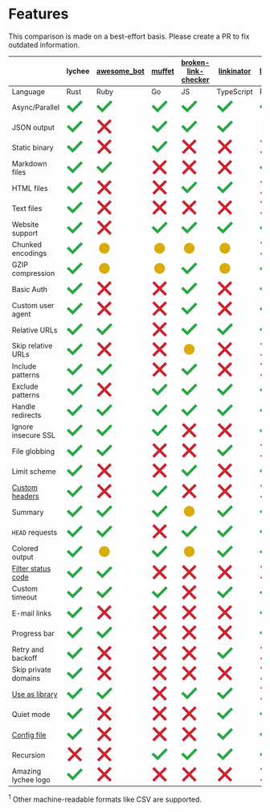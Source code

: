 # Features <!-- {docsify-ignore} -->

This comparison is made on a best-effort basis. Please create a PR to fix
outdated information.

|                      | lychee  | [awesome_bot] | [muffet] | [broken-link-checker] | [linkinator] | [linkchecker]        | [markdown-link-check] | [fink] |
| -------------------- | ------- | ------------- | -------- | --------------------- | ------------ | -------------------- | --------------------- | ------ |
| Language             | Rust    | Ruby          | Go       | JS                    | TypeScript   | Python               | JS                    | PHP    |
| Async/Parallel       | ![yes]  | ![yes]        | ![yes]   | ![yes]                | ![yes]       | ![yes]               | ![yes]                | ![yes] |
| JSON output          | ![yes]  | ![no]         | ![yes]   | ![yes]                | ![yes]       | ![maybe]<sup>1</sup> | ![yes]                | ![yes] |
| Static binary        | ![yes]  | ![no]         | ![yes]   | ![no]                 | ![no]        | ️![no]               | ![no]                 | ![no]  |
| Markdown files       | ![yes]  | ![yes]        | ![no]    | ![no]                 | ![no]        | ![yes]               | ![yes]                | ![no]  |
| HTML files           | ![yes]  | ![no]         | ![no]    | ![yes]                | ![yes]       | ![no]                | ![yes]                | ![no]  |
| Text files           | ![yes]  | ![no]         | ![no]    | ![no]                 | ![no]        | ![no]                | ![no]                 | ![no]  |
| Website support      | ![yes]  | ![no]         | ![yes]   | ![yes]                | ![yes]       | ![yes]               | ![no]                 | ![yes] |
| Chunked encodings    | ![yes]  | ![maybe]      | ![maybe] | ![maybe]              | ![maybe]     | ![no]                | ![yes]                | ![yes] |
| GZIP compression     | ![yes]  | ![maybe]      | ![maybe] | ![yes]                | ![maybe]     | ![yes]               | ![maybe]              | ![no]  |
| Basic Auth           | ![yes]  | ![no]         | ![no]    | ![yes]                | ![no]        | ![yes]               | ![no]                 | ![no]  |
| Custom user agent    | ![yes]  | ![no]         | ![no]    | ![yes]                | ![no]        | ![yes]               | ![no]                 | ![no]  |
| Relative URLs        | ![yes]  | ![yes]        | ![no]    | ![yes]                | ![yes]       | ![yes]               | ![yes]                | ![yes] |
| Skip relative URLs   | ![yes]  | ![no]         | ![no]    | ![maybe]              | ![no]        | ![no]                | ![no]                 | ![no]  |
| Include patterns     | ![yes]️ | ![yes]        | ![no]    | ![yes]                | ![no]        | ![no]                | ![no]                 | ![no]  |
| Exclude patterns     | ![yes]  | ![no]         | ![yes]   | ![yes]                | ![yes]       | ![yes]               | ![yes]                | ![yes] |
| Handle redirects     | ![yes]  | ![yes]        | ![yes]   | ![yes]                | ![yes]       | ![yes]               | ![yes]                | ![yes] |
| Ignore insecure SSL  | ![yes]  | ![yes]        | ![yes]   | ![no]                 | ![no]        | ![yes]               | ![no]                 | ![yes] |
| File globbing        | ![yes]  | ![yes]        | ![no]    | ![no]                 | ![yes]       | ![no]                | ![yes]                | ![no]  |
| Limit scheme         | ![yes]  | ![no]         | ![no]    | ![yes]                | ![no]        | ![yes]               | ![no]                 | ![no]  |
| [Custom headers]     | ![yes]  | ![no]         | ![yes]   | ![no]                 | ![no]        | ![no]                | ![yes]                | ![yes] |
| Summary              | ![yes]  | ![yes]        | ![yes]   | ![maybe]              | ![yes]       | ![yes]               | ![no]                 | ![yes] |
| `HEAD` requests      | ![yes]  | ![yes]        | ![no]    | ![yes]                | ![yes]       | ![yes]               | ![no]                 | ![no]  |
| Colored output       | ![yes]  | ![maybe]      | ![yes]   | ![maybe]              | ![yes]       | ![yes]               | ![no]                 | ![yes] |
| [Filter status code] | ![yes]  | ![yes]        | ![no]    | ![no]                 | ![no]        | ![no]                | ![yes]                | ![no]  |
| Custom timeout       | ![yes]  | ![yes]        | ![yes]   | ![no]                 | ![yes]       | ![yes]               | ![no]                 | ![yes] |
| E-mail links         | ![yes]  | ![no]         | ![no]    | ![no]                 | ![no]        | ![yes]               | ![no]                 | ![no]  |
| Progress bar         | ![yes]  | ![yes]        | ![no]    | ![no]                 | ![no]        | ![yes]               | ![yes]                | ![yes] |
| Retry and backoff    | ![yes]  | ![no]         | ![no]    | ![no]                 | ![yes]       | ![no]                | ![yes]                | ![no]  |
| Skip private domains | ![yes]  | ![no]         | ![no]    | ![no]                 | ![no]        | ![no]                | ![no]                 | ![no]  |
| [Use as library]     | ![yes]  | ![yes]        | ![no]    | ![yes]                | ![yes]       | ![no]                | ![yes]                | ![no]  |
| Quiet mode           | ![yes]  | ![no]         | ![no]    | ![no]                 | ![yes]       | ![yes]               | ![yes]                | ![yes] |
| [Config file]        | ![yes]  | ![no]         | ![no]    | ![no]                 | ![yes]       | ![yes]               | ![yes]                | ![no]  |
| Recursion            | ![no]   | ![no]         | ![yes]   | ![yes]                | ![yes]       | ![yes]               | ![yes]                | ![no]  |
| Amazing lychee logo  | ![yes]  | ![no]         | ![no]    | ![no]                 | ![no]        | ![no]                | ![no]                 | ![no]  |

[awesome_bot]: https://github.com/dkhamsing/awesome_bot
[muffet]: https://github.com/raviqqe/muffet
[broken-link-checker]: https://github.com/stevenvachon/broken-link-checker
[linkinator]: https://github.com/JustinBeckwith/linkinator
[linkchecker]: https://github.com/linkchecker/linkchecker
[markdown-link-check]: https://github.com/tcort/markdown-link-check
[fink]: https://github.com/dantleech/fink
[yes]: ./assets/yes.svg
[no]: ./assets/no.svg
[maybe]: ./assets/maybe.svg
[custom headers]: https://github.com/rust-lang/crates.io/issues/788
[filter status code]: https://github.com/tcort/markdown-link-check/issues/94
[skip private domains]: https://github.com/appscodelabs/liche/blob/a5102b0bf90203b467a4f3b4597d22cd83d94f99/url_checker.go
[use as library]: https://github.com/raviqqe/liche/issues/13
[config file]: https://github.com/lycheeverse/lychee/blob/master/lychee.example.toml

<sup>1</sup> Other machine-readable formats like CSV are supported.
